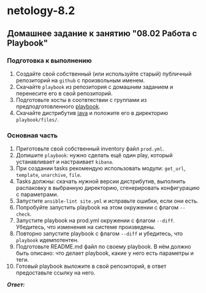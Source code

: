 # netology-8.2
## Домашнее задание к занятию "08.02 Работа с Playbook"

### Подготовка к выполнению

1. Создайте свой собственный (или используйте старый) публичный репозиторий на `github` с произвольным именем.
2. Скачайте `playbook` из репозитория с домашним заданием и перенесите его в свой репозиторий.
3. Подготовьте хосты в соотвтествии с группами из предподготовленного [playbook](https://github.com/netology-code/mnt-homeworks/tree/MNT-7/08-ansible-02-playbook/playbook).
4. Скачайте дистрибутив [java](https://www.oracle.com/java/technologies/javase-jdk11-downloads.html) и положите его в директорию `playbook/files/`.

### Основная часть

1. Приготовьте свой собственный inventory файл `prod.yml`.
2. Допишите `playbook`: нужно сделать ещё один play, который устанавливает и настраивает `kibana`.
3. При создании tasks рекомендую использовать модули: `get_url`, `template`, `unarchive`, `file`.
4. Tasks должны: скачать нужной версии дистрибутив, выполнить распаковку в выбранную директорию, сгенерировать конфигурацию с параметрами.
5. Запустите `ansible-lint site.yml` и исправьте ошибки, если они есть.
6. Попробуйте запустить playbook на этом окружении с флагом `--check`.
7. Запустите playbook на prod.yml окружении с флагом `--diff`. Убедитесь, что изменения на системе произведены.
8. Повторно запустите playbook с флагом `--diff` и убедитесь, что `playbook` идемпотентен.
9. Подготовьте README.md файл по своему playbook. В нём должно быть описано: что делает playbook, какие у него есть параметры и теги.
10. Готовый playbook выложите в свой репозиторий, в ответ предоставьте ссылку на него.


***Ответ:***

